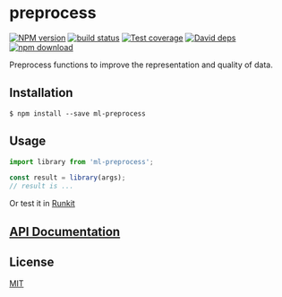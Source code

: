 # preprocess

  [![NPM version][npm-image]][npm-url]
  [![build status][travis-image]][travis-url]
  [![Test coverage][codecov-image]][codecov-url]
  [![David deps][david-image]][david-url]
  [![npm download][download-image]][download-url]

Preprocess functions to improve the representation and quality of data.

## Installation
`$ npm install --save ml-preprocess`

## Usage

```js
import library from 'ml-preprocess';

const result = library(args);
// result is ...
```
Or test it in [Runkit](https://runkit.com/npm/ml-preprocess)

## [API Documentation](https://mljs.github.io/preprocess/)

## License

  [MIT](./LICENSE)

[npm-image]: https://img.shields.io/npm/v/ml-preprocess.svg?style=flat-square
[npm-url]: https://npmjs.org/package/ml-preprocess
[travis-image]: https://img.shields.io/travis/mljs/preprocess/master.svg?style=flat-square
[travis-url]: https://travis-ci.org/mljs/preprocess
[codecov-image]: https://img.shields.io/codecov/c/github/mljs/preprocess.svg?style=flat-square
[codecov-url]: https://codecov.io/gh/mljs/preprocess
[david-image]: https://img.shields.io/david/mljs/preprocess.svg?style=flat-square
[david-url]: https://david-dm.org/mljs/preprocess
[download-image]: https://img.shields.io/npm/dm/ml-preprocess.svg?style=flat-square
[download-url]: https://npmjs.org/package/ml-preprocess
